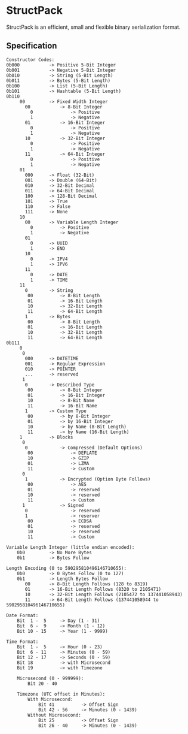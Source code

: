 # StructPack
StructPack is an efficient, small and flexible binary serialization format.

## Specification
    Constructor Codes:
    0b000           -> Positive 5-Bit Integer
    0b001           -> Negative 5-Bit Integer
    0b010           -> String (5-Bit Length)
    0b011           -> Bytes (5-Bit Length)
    0b100           -> List (5-Bit Length)
    0b101           -> Hashtable (5-Bit Length)
    0b110
         00         -> Fixed Width Integer
           00           -> 8-Bit Integer
             0              -> Positive
             1              -> Negative
           01           -> 16-Bit Integer
             0              -> Positive
             1              -> Negative
           10           -> 32-Bit Integer
             0              -> Positive
             1              -> Negative
           11           -> 64-Bit Integer
             0              -> Positive
             1              -> Negative
         01
           000      -> Float (32-Bit)
           001      -> Double (64-Bit)
           010      -> 32-Bit Decimal
           011      -> 64-Bit Decimal
           100      -> 128-Bit Decimal
           101      -> True
           110      -> False
           111      -> None
         10
           00       -> Variable Length Integer
             0          -> Positive
             1          -> Negative
           01
             0      -> UUID
             1      -> END
           10
             0      -> IPV4
             1      -> IPV6
           11
             0      -> DATE
             1      -> TIME
         11
           0        -> String
            00          -> 8-Bit Length
            01          -> 16-Bit Length
            10          -> 32-Bit Length
            11          -> 64-Bit Length
           1        -> Bytes
            00          -> 8-Bit Length
            01          -> 16-Bit Length
            10          -> 32-Bit Length
            11          -> 64-Bit Length
    0b111
         0
          0
           000      -> DATETIME
           001      -> Regular Expression
           010      -> POINTER
           ...      -> reserved
          1
           0        -> Described Type
            00          -> 8-Bit Integer
            01          -> 16-Bit Integer
            10          -> 8-Bit Name
            11          -> 16-Bit Name
           1        -> Custom Type
            00          -> by 8-Bit Integer
            01          -> by 16-Bit Integer
            10          -> by Name (8-Bit Length)
            11          -> by Name (16-Bit Length)
         1          -> Blocks
          0
           0            -> Compressed (Default Options)
            00              -> DEFLATE
            10              -> GZIP
            01              -> LZMA
            11              -> Custom
          0
           1            -> Encrypted (Option Byte Follows)
            00              -> AES
            01              -> reserved
            10              -> reserved
            11              -> Custom
          1             -> Signed
           0                -> reserved
           1                -> reserver 
            00              -> ECDSA
            01              -> reserved
            10              -> reserved
            11              -> Custom

    Variable Length Integer (little endian encoded):
        0b0         -> No More Bytes
        0b1         -> Bytes Follow

    Length Encoding (0 to 590295810496146710655):
        0b0         -> 0 Bytes Follow (0 to 127)
        0b1         -> Length Bytes Follow 
           00       -> 8-Bit Length Follows (128 to 8319)
           01       -> 16-Bit Length Follows (8320 to 2105471)
           10       -> 32-Bit Length Follows (2105472 to 137441058943)
           11       -> 64-Bit Length Follows (137441058944 to 590295810496146710655)

    Date Format:
        Bit  1 -  5     -> Day (1 - 31)
        Bit  6 -  9     -> Month (1 - 12)
        Bit 10 - 15     -> Year (1 - 9999)

    Time Format:
        Bit  1 -  5     -> Hour (0 - 23)
        Bit  6 - 11     -> Minutes (0 - 59)
        Bit 12 - 17     -> Seconds (0 - 59)
        Bit 18          -> with Microsecond
        Bit 19          -> with Timezone
        
        Microsecond (0 - 999999):
            Bit 20 - 40
        
        Timezone (UTC offset in Minutes):
            With Microsecond:
                Bit 41          -> Offset Sign
                Bit 42 - 56     -> Minutes (0 - 1439)
            Without Microsecond:
                Bit 25          -> Offset Sign
                Bit 26 - 40     -> Minutes (0 - 1439)

